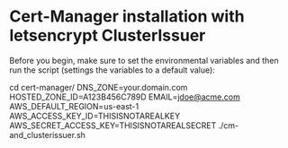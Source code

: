Cert-Manager installation with letsencrypt ClusterIssuer
========================================================

Before you begin, make sure to set the environmental variables and then run the script (settings the variables to a default value):

cd cert-manager/
DNS_ZONE=your.domain.com
HOSTED_ZONE_ID=A123B456C789D
EMAIL=jdoe@acme.com
AWS_DEFAULT_REGION=us-east-1
AWS_ACCESS_KEY_ID=THISISNOTAREALKEY
AWS_SECRET_ACCESS_KEY=THISISNOTAREALSECRET
./cm-and_clusterissuer.sh
